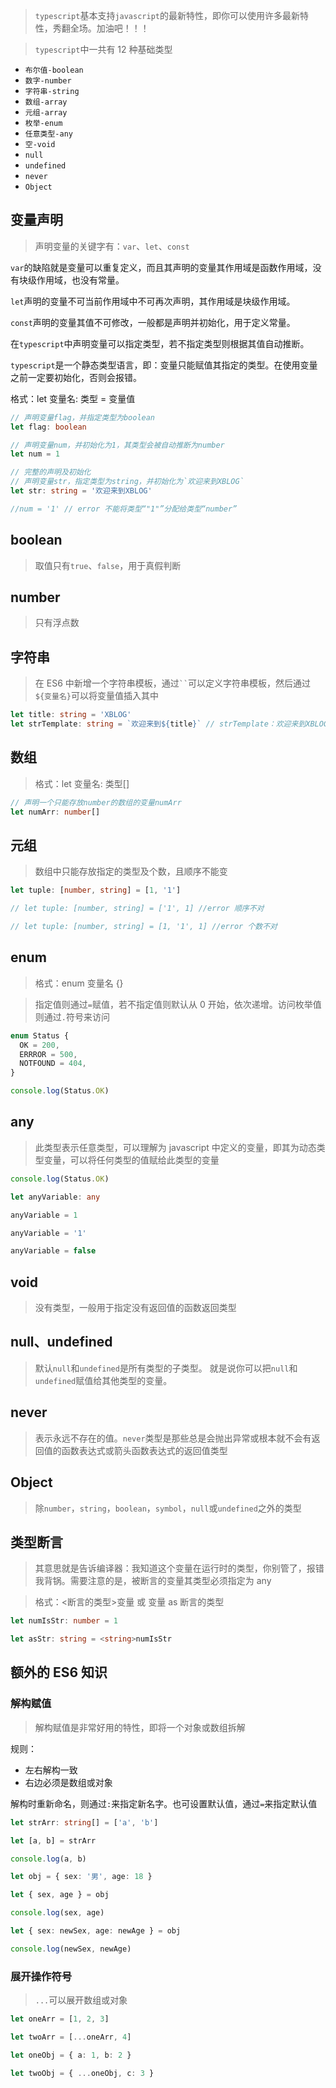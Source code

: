 > `typescript`基本支持`javascript`的最新特性，即你可以使用许多最新特性，秀翻全场。加油吧！！！

> `typescript`中一共有 12 种基础类型

- `布尔值-boolean`
- `数字-number`
- `字符串-string`
- `数组-array`
- `元组-array`
- `枚举-enum`
- `任意类型-any`
- `空-void`
- `null`
- `undefined`
- `never`
- `Object`

## 变量声明

> 声明变量的关键字有：`var`、`let`、`const`

`var`的缺陷就是变量可以重复定义，而且其声明的变量其作用域是函数作用域，没有块级作用域，也没有常量。

`let`声明的变量不可当前作用域中不可再次声明，其作用域是块级作用域。

`const`声明的变量其值不可修改，一般都是声明并初始化，用于定义常量。

在`typescript`中声明变量可以指定类型，若不指定类型则根据其值自动推断。

`typescript`是一个静态类型语言，即：变量只能赋值其指定的类型。在使用变量之前一定要初始化，否则会报错。

格式：let 变量名: 类型 = 变量值

```typescript
// 声明变量flag，并指定类型为boolean
let flag: boolean

// 声明变量num，并初始化为1，其类型会被自动推断为number
let num = 1

// 完整的声明及初始化
// 声明变量str，指定类型为string，并初始化为`欢迎来到XBLOG`
let str: string = '欢迎来到XBLOG'

//num = '1' // error 不能将类型“"1"”分配给类型“number”
```

## boolean

> 取值只有`true`、`false`，用于真假判断

## number

> 只有浮点数

## 字符串

> 在 ES6 中新增一个字符串模板，通过` `` `可以定义字符串模板，然后通过`${变量名}`可以将变量值插入其中

```typescript
let title: string = 'XBLOG'
let strTemplate: string = `欢迎来到${title}` // strTemplate：欢迎来到XBLOG
```

## 数组

> 格式：let 变量名: 类型[]

```typescript
// 声明一个只能存放number的数组的变量numArr
let numArr: number[]
```

## 元组

> 数组中只能存放指定的类型及个数，且顺序不能变

```typescript
let tuple: [number, string] = [1, '1']

// let tuple: [number, string] = ['1', 1] //error 顺序不对

// let tuple: [number, string] = [1, '1', 1] //error 个数不对
```

## enum

> 格式：enum 变量名 {}

> 指定值则通过`=`赋值，若不指定值则默认从 0 开始，依次递增。访问枚举值则通过`.`符号来访问

```typescript
enum Status {
  OK = 200,
  ERRROR = 500,
  NOTFOUND = 404,
}

console.log(Status.OK)
```

## any

> 此类型表示任意类型，可以理解为 javascript 中定义的变量，即其为动态类型变量，可以将任何类型的值赋给此类型的变量

```typescript
console.log(Status.OK)

let anyVariable: any

anyVariable = 1

anyVariable = '1'

anyVariable = false
```

## void

> 没有类型，一般用于指定没有返回值的函数返回类型

## null、undefined

> 默认`null`和`undefined`是所有类型的子类型。 就是说你可以把`null`和`undefined`赋值给其他类型的变量。

## never

> 表示永远不存在的值。`never`类型是那些总是会抛出异常或根本就不会有返回值的函数表达式或箭头函数表达式的返回值类型

## Object

> 除`number`，`string`，`boolean`，`symbol`，`null`或`undefined`之外的类型

## 类型断言

> 其意思就是告诉编译器：我知道这个变量在运行时的类型，你别管了，报错我背锅。需要注意的是，被断言的变量其类型必须指定为 any

> 格式：<断言的类型>变量 或 变量 as 断言的类型

```typescript
let numIsStr: number = 1

let asStr: string = <string>numIsStr
```

## 额外的 ES6 知识

### 解构赋值

> 解构赋值是非常好用的特性，即将一个对象或数组拆解

规则：

- 左右解构一致
- 右边必须是数组或对象

解构时重新命名，则通过`:`来指定新名字。也可设置默认值，通过`=`来指定默认值

```typescript
let strArr: string[] = ['a', 'b']

let [a, b] = strArr

console.log(a, b)

let obj = { sex: '男', age: 18 }

let { sex, age } = obj

console.log(sex, age)

let { sex: newSex, age: newAge } = obj

console.log(newSex, newAge)
```

### 展开操作符号

> `...`可以展开数组或对象

```typescript
let oneArr = [1, 2, 3]

let twoArr = [...oneArr, 4]

let oneObj = { a: 1, b: 2 }

let twoObj = { ...oneObj, c: 3 }
```
